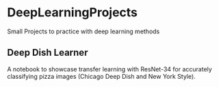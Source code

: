 # DeepLearningProjects
Small Projects to practice with deep learning methods

## Deep Dish Learner
A notebook to showcase transfer learning with ResNet-34 for accurately classifying pizza images (Chicago Deep Dish and New York Style).
